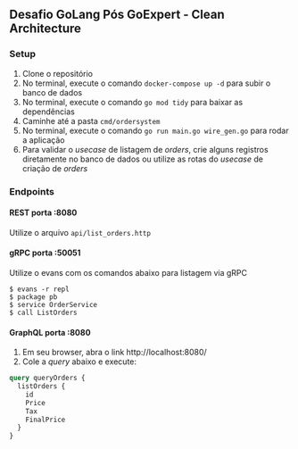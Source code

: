 ## Desafio GoLang Pós GoExpert - Clean Architecture

### Setup
1. Clone o repositório
2. No terminal, execute o comando `docker-compose up -d` para subir o banco de dados
3. No terminal, execute o comando `go mod tidy` para baixar as dependências
4. Caminhe até a pasta `cmd/ordersystem`
5. No terminal, execute o comando `go run main.go wire_gen.go` para rodar a aplicação
6. Para validar o _usecase_ de listagem de _orders_, crie alguns registros diretamente no banco de dados ou utilize as rotas do _usecase_ de criação de _orders_ 


### Endpoints

#### REST porta :8080
Utilize o arquivo `api/list_orders.http` 

#### gRPC porta :50051
Utilize o evans com os comandos abaixo para listagem via gRPC
```shell
$ evans -r repl
$ package pb
$ service OrderService
$ call ListOrders
```
#### GraphQL porta :8080
1. Em seu browser, abra o link http://localhost:8080/
2. Cole a _query_ abaixo e execute:
```graphql
query queryOrders {
  listOrders {
    id
    Price
    Tax
    FinalPrice
  }
}
```

